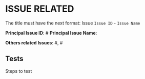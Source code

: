 # ISSUE RELATED

The title must have the next format: Issue `Issue ID` - `Issue Name`

**Principal Issue ID**: #
**Principal Issue Name**: 

**Others related Issues**: #, #

## Tests

Steps to test
